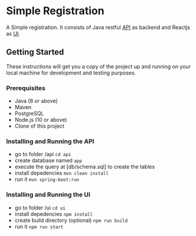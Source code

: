 # Simple Registration
A Simple registration. It consists of Java restful [API](#installing-and-running-the-api) as backend and Reactjs as [UI](#installing-and-running-the-ui). 

## Getting Started
These instructions will get you a copy of the project up and running on your local machine for development and testing purposes.

### Prerequisites
- Java (8 or above)
- Maven
- PostgreSQL
- Node.js (10 or above)
- Clone of this project

### Installing and Running the API
- go to folder /api
`cd api`
- create database named `app`
- execute the query at [db/schema.sql] to create the tables
- install depedencies
`mvn clean install`
- run it
`mvn spring-boot:run`

### Installing and Running the UI

- go to folder /ui
`cd ui`
- install depedencies
`npm install`
- create build directory (optional)
`npm run build`
- run it
`npm run start`
